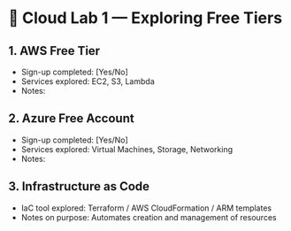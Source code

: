 # 🧪 Cloud Lab 1 — Exploring Free Tiers

## 1. AWS Free Tier
- Sign-up completed: [Yes/No]
- Services explored: EC2, S3, Lambda
- Notes: 

## 2. Azure Free Account
- Sign-up completed: [Yes/No]
- Services explored: Virtual Machines, Storage, Networking
- Notes: 

## 3. Infrastructure as Code
- IaC tool explored: Terraform / AWS CloudFormation / ARM templates
- Notes on purpose: Automates creation and management of resources
